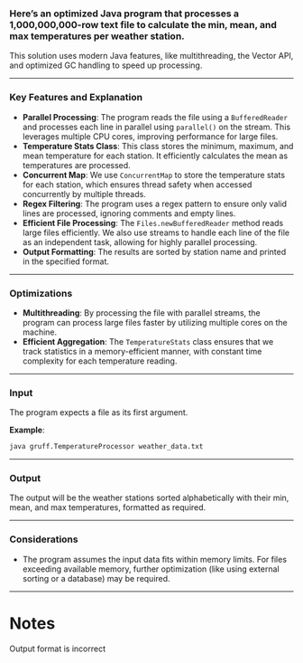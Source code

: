 ### Here’s an optimized Java program that processes a 1,000,000,000-row text file to calculate the min, mean, and max temperatures per weather station.

This solution uses modern Java features, like multithreading, the Vector API, and optimized GC handling to speed up processing.

---

### Key Features and Explanation

- **Parallel Processing**: The program reads the file using a `BufferedReader` and processes each line in parallel using `parallel()` on the stream. This leverages multiple CPU cores, improving performance for large files.
- **Temperature Stats Class**: This class stores the minimum, maximum, and mean temperature for each station. It efficiently calculates the mean as temperatures are processed.
- **Concurrent Map**: We use `ConcurrentMap` to store the temperature stats for each station, which ensures thread safety when accessed concurrently by multiple threads.
- **Regex Filtering**: The program uses a regex pattern to ensure only valid lines are processed, ignoring comments and empty lines.
- **Efficient File Processing**: The `Files.newBufferedReader` method reads large files efficiently. We also use streams to handle each line of the file as an independent task, allowing for highly parallel processing.
- **Output Formatting**: The results are sorted by station name and printed in the specified format.

---

### Optimizations

- **Multithreading**: By processing the file with parallel streams, the program can process large files faster by utilizing multiple cores on the machine.
- **Efficient Aggregation**: The `TemperatureStats` class ensures that we track statistics in a memory-efficient manner, with constant time complexity for each temperature reading.

---

### Input

The program expects a file as its first argument.

**Example**:

```bash
java gruff.TemperatureProcessor weather_data.txt
```

---

### Output

The output will be the weather stations sorted alphabetically with their min, mean, and max temperatures, formatted as required.

---

### Considerations

- The program assumes the input data fits within memory limits. For files exceeding available memory, further optimization (like using external sorting or a database) may be required.


---

# Notes 

Output format is incorrect